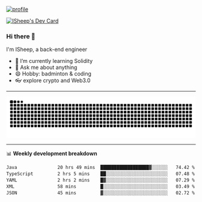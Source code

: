 [![profile](https://user-images.githubusercontent.com/54968314/208005045-e4b42f3b-833d-4242-bfcc-e764865553a2.svg)](https://www.calligrapher.ai/)

<a href="https://app.daily.dev/linziyang1106"><img src="https://api.daily.dev/devcards/v2/i4Spwx5Skx5FpTqWcwoit.png?r=kgx&type=wide" width="652" alt="ISheep's Dev Card"/></a>

### Hi there 🐏

I'm ISheep, a back-end engineer

- 🔭 I’m currently learning Solidity
- 💬 Ask me about anything
- 😄 Hobby: badminton & coding
- 👓 explore crypto and Web3.0

-------

![](https://raw.githubusercontent.com/ISheepp/ISheepp/output/github-contribution-grid-snake.svg)

-------

📊 **Weekly development breakdown**
<!--START_SECTION:waka-->

```txt
Java               20 hrs 49 mins  ██████████████████▓░░░░░░   74.42 %
TypeScript         2 hrs 5 mins    ██░░░░░░░░░░░░░░░░░░░░░░░   07.48 %
YAML               2 hrs 2 mins    █▓░░░░░░░░░░░░░░░░░░░░░░░   07.29 %
XML                58 mins         █░░░░░░░░░░░░░░░░░░░░░░░░   03.49 %
JSON               45 mins         ▓░░░░░░░░░░░░░░░░░░░░░░░░   02.72 %
```

<!--END_SECTION:waka-->
